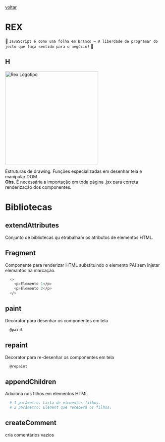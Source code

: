 [voltar](../README.md)

REX
======
:star2: `JavaScript é como uma folha em branco – A liberdade de programar do jeito que faça sentido para o negócio!` :star2:

## H
  <img src="https://github.com/oneOffJS/rex.community/raw/master/rex.png" alt="Rex Logotipo" width="300" height="300" />

Estruturas de drawing. Funções especializadas em desenhar tela e manipular DOM. <br />
**Obs.** É necessária a importação em toda página .jsx para correta renderização dos componentes.

# Bibliotecas

## extendAttributes
  Conjunto de bibliotecas qu etrabalham os atributos de elementos HTML.

## Fragment
  Componente para renderizar HTML substituindo o elemento PAI sem injetar elemantos na marcação.
  ```bash
    <>
      <p>Elemento 1</p>
      <p>Elemento 2</p>
    </>
  ```

## paint
  Decorator para desenhar os componentes em tela
  ```bash
    @paint
  ```

## repaint
  Decorator para re-desenhar os componentes em tela
  ```bash
    @repaint
  ```

<!-- ## reflow
  ```bash
  ``` -->


## appendChildren
  Adiciona nós filhos em elementos HTML
  ```bash
    # 1 parâmetro: Lista de elementos filhos.
    # 2 parâmetro: Element que receberá os filhos.
  ```

## createComment
  cria comentários vazios
  ```bash
  ```

<!-- ## createElement
  ```bash
  ``` -->

<!-- ## executeComponent
  ```bash
  ``` -->

<!-- ## isComponent
  ```bash
  ``` -->

<!-- ## isNode
  ```bash
  ``` -->

<!-- ## isTagName
  ```bash
  ``` -->

<!-- ## isTextNode
  ```bash
  ``` -->

<!-- ## mapComponent
  ```bash
  ``` -->

<!-- ## mapTextNode
  ```bash
  ``` -->